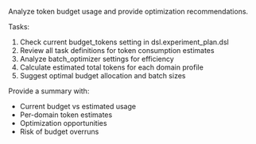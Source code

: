 Analyze token budget usage and provide optimization recommendations.

Tasks:
1. Check current budget_tokens setting in dsl.experiment_plan.dsl
2. Review all task definitions for token consumption estimates
3. Analyze batch_optimizer settings for efficiency
4. Calculate estimated total tokens for each domain profile
5. Suggest optimal budget allocation and batch sizes

Provide a summary with:
- Current budget vs estimated usage
- Per-domain token estimates
- Optimization opportunities
- Risk of budget overruns